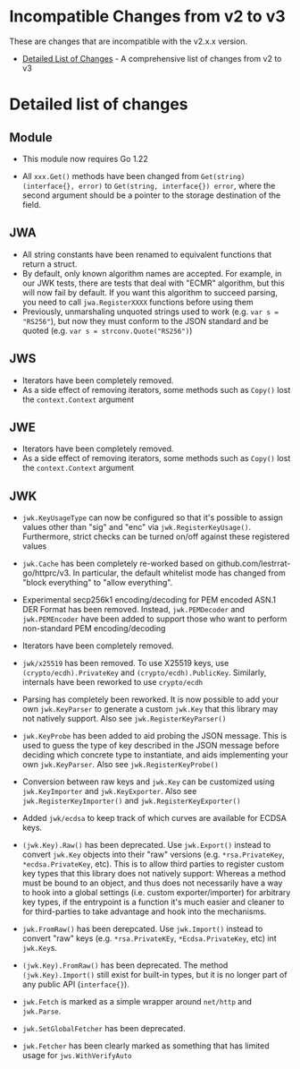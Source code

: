 # Incompatible Changes from v2 to v3

These are changes that are incompatible with the v2.x.x version.

* [Detailed List of Changes](#detailed-list-of-changes) - A comprehensive list of changes from v2 to v3

# Detailed list of changes

## Module

* This module now requires Go 1.22

* All `xxx.Get()` methods have been changed from `Get(string) (interface{}, error)` to
  `Get(string, interface{}) error`, where the second argument should be a pointer
  to the storage destination of the field.

## JWA

* All string constants have been renamed to equivalent functions that return a struct.
* By default, only known algorithm names are accepted. For example, in our JWK tests,
  there are tests that deal with "ECMR" algorithm, but this will now fail by default.
  If you want this algorithm to succeed parsing, you need to call `jwa.RegisterXXXX`
  functions before using them
* Previously, unmarshaling unquoted strings used to work (e.g. `var s = "RS256"`),
  but now they must conform to the JSON standard and be quoted (e.g. `var s = strconv.Quote("RS256")`)

## JWS

* Iterators have been completely removed.
* As a side effect of removing iterators, some methods such as `Copy()` lost the
  `context.Context` argument

## JWE

* Iterators have been completely removed.
* As a side effect of removing iterators, some methods such as `Copy()` lost the
  `context.Context` argument

## JWK

* `jwk.KeyUsageType` can now be configured so that it's possible to assign values
  other than "sig" and "enc" via `jwk.RegisterKeyUsage()`. Furthermore, strict
  checks can be turned on/off against these registered values

* `jwk.Cache` has been completely re-worked based on github.com/lestrrat-go/httprc/v3.
  In particular, the default whitelist mode has changed from "block everything" to
  "allow everything".

* Experimental secp256k1 encoding/decoding for PEM encoded ASN.1 DER Format 
  has been removed. Instead, `jwk.PEMDecoder` and `jwk.PEMEncoder` have been
  added to support those who want to perform non-standard PEM encoding/decoding

* Iterators have been completely removed.

* `jwk/x25519` has been removed. To use X25519 keys, use `(crypto/ecdh).PrivateKey` and
  `(crypto/ecdh).PublicKey`. Similarly, internals have been reworked to use `crypto/ecdh`

* Parsing has completely been reworked. It is now possible to add your own `jwk.KeyParser`
  to generate a custom `jwk.Key` that this library may not natively support. Also see
  `jwk.RegisterKeyParser()`

* `jwk.KeyProbe` has been added to aid probing the JSON message. This is used to
  guess the type of key described in the JSON message before deciding which concrete
  type to instantiate, and aids implementing your own `jwk.KeyParser`. Also see
  `jwk.RegisterKeyProbe()`

* Conversion between raw keys and `jwk.Key` can be customized using `jwk.KeyImporter` and `jwk.KeyExporter`.
  Also see `jwk.RegisterKeyImporter()` and `jwk.RegisterKeyExporter()`

* Added `jwk/ecdsa` to keep track of which curves are available for ECDSA keys.

* `(jwk.Key).Raw()` has been deprecated. Use `jwk.Export()` instead to convert `jwk.Key`
  objects into their "raw" versions (e.g. `*rsa.PrivateKey`, `*ecdsa.PrivateKey`, etc).
  This is to allow third parties to register custom key types that this library does not
  natively support: Whereas a method must be bound to an object, and thus does not necessarily
  have a way to hook into a global settings (i.e. custom exporter/importer) for arbitrary
  key types, if the entrypoint is a function it's much easier and cleaner to for third-parties
  to take advantage and hook into the mechanisms.

* `jwk.FromRaw()` has been derepcated. Use `jwk.Import()` instead to convert "raw"
  keys (e.g. `*rsa.PrivateKEy`, `*Ecdsa.PrivateKey`, etc) int `jwk.Key`s.

* `(jwk.Key).FromRaw()` has been deprecated. The method `(jwk.Key).Import()` still exist for
  built-in types, but it is no longer part of any public API (`interface{}`).

* `jwk.Fetch` is marked as a simple wrapper around `net/http` and `jwk.Parse`.

* `jwk.SetGlobalFetcher` has been deprecated.

* `jwk.Fetcher` has been clearly marked as something that has limited
  usage for `jws.WithVerifyAuto`
